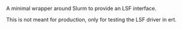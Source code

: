 A minimal wrapper around Slurm to provide an LSF interface.

This is not meant for production, only for testing the LSF driver in ert.
